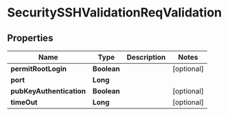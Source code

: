 # SecuritySSHValidationReqValidation

## Properties
Name | Type | Description | Notes
------------ | ------------- | ------------- | -------------
**permitRootLogin** | **Boolean** |  |  [optional]
**port** | **Long** |  | 
**pubKeyAuthentication** | **Boolean** |  |  [optional]
**timeOut** | **Long** |  |  [optional]
